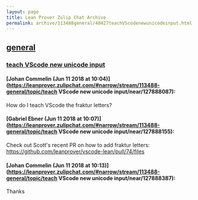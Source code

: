 ```yaml
---
layout: page
title: Lean Prover Zulip Chat Archive 
permalink: archive/113488general/40427teachVScodenewunicodeinput.html
---
```


## [general](index.html)
### [teach VScode new unicode input](40427teachVScodenewunicodeinput.html)

#### [Johan Commelin (Jun 11 2018 at 10:04)](https://leanprover.zulipchat.com/#narrow/stream/113488-general/topic/teach VScode new unicode input/near/127888087):
How do I teach VScode the fraktur letters?

#### [Gabriel Ebner (Jun 11 2018 at 10:07)](https://leanprover.zulipchat.com/#narrow/stream/113488-general/topic/teach VScode new unicode input/near/127888155):
Check out Scott's recent PR on how to add fraktur letters: https://github.com/leanprover/vscode-lean/pull/74/files

#### [Johan Commelin (Jun 11 2018 at 10:13)](https://leanprover.zulipchat.com/#narrow/stream/113488-general/topic/teach VScode new unicode input/near/127888387):
Thanks

